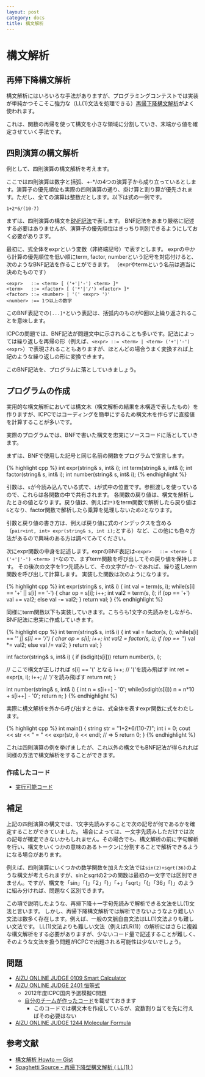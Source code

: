 ```yaml
---
layout: post
category: docs
title: 構文解析
---
```



構文解析
========

再帰下降構文解析
-----------------

構文解析にはいろいろな手法がありますが、プログラミングコンテストでは実装が単純かつそこそこ強力な（LL(1)文法を処理できる）[再帰下降構文解析](http://ja.wikipedia.org/wiki/再帰下降構文解析)がよく使われます。

これは、関数の再帰を使って構文を小さな領域に分割していき、末端から値を確定させていく手法です。

四則演算の構文解析
------------------

例として、四則演算の構文解析を考えます。

ここでは四則演算は数字と括弧、+-*/の4つの演算子から成り立っているとします。演算子の優先順位も実際の四則演算の通り、掛け算と割り算が優先されます。ただし、全ての演算は整数だとします。以下は式の一例です。

    1+2*6/(10-7)

まずは、四則演算の構文を[BNF記法](http://ja.wikipedia.org/wiki/バッカス・ナウア記法)で表します。
BNF記法をあまり厳格に記述する必要はありませんが、演算子の優先順位はきっちり判別できるようにしておく必要があります。

<!--
まず、式の最も小さな構成要素となる数字を`number`という変数（終端記号）で表すとします。

次に`number`の次に小さな構成要素を考えてみましょう。括弧で
-->

最初に、式全体をexprという変数（非終端記号）で表すとします。
exprの中から計算の優先順位を低い順にterm, factor, numberという記号を対応付けると、次のようなBNF記法を作ることができます。
（exprやtermという名前は適当に決めたものです）

    <expr>   ::= <term> [ ('+'|'-') <term> ]*
    <term>   ::= <factor> [ ('*'|'/') <factor> ]*
    <factor> ::= <number> | '(' <expr> ')'
    <number> :== 1つ以上の数字

このBNF表記での`[...]*`という表記は、括弧内のものが0回以上繰り返されることを意味します。

ICPCの問題では、BNF記法が問題文中に示されることも多いです。記法によっては繰り返しを再帰の形（例えば、`<expr> ::= <term> | <term> ('+'|'-') <expr>`）で表現されることもありますが、ほとんどの場合うまく変換すれば上記のような繰り返しの形に変換できます。

このBNF記法を、プログラムに落としていきましょう。


プログラムの作成
---------------

実用的な構文解析においては構文木（構文解析の結果を木構造で表したもの）を作りますが、ICPCではコーディングを簡単にするため構文木を作らずに直接値を計算することが多いです。

実際のプログラムでは、BNFで書いた構文を忠実にソースコードに落としていきます。

まずは、BNFで使用した記号と同じ名前の関数をプログラムで宣言します。

{% highlight cpp %}
int expr(string& s, int& i);
int term(string& s, int& i);
int factor(string& s, int& i);
int number(string& s, int& i);
{% endhighlight %}

引数は、`s`が今読み込んでいる式で、`i`が式中の位置です。参照渡しを使っているので、これらは各関数の中で共有されます。
各関数の戻り値は、構文を解析したときの値となります。戻り値は、例えば`2*3`をterm関数で解析したら戻り値は`6`となり、factor関数で解析したら乗算を処理しないため`2`となります。

引数と戻り値の書き方は、例えば戻り値に式のインデックスを含める（`pair<int, int> expr(string& s, int i);`とする）など、この他にも色々方法があるので興味のある方は調べてみてください。

次にexpr関数の中身を記述します。exprのBNF表記は`<expr>   ::= <term> [ ('+'|'-') <term> ]*`なので、まずterm関数を呼び出してその戻り値を保持します。
その後次の文字を1つ先読みして、その文字が`+`か`-`であれば、繰り返しterm関数を呼び出して計算します。
実装した関数は次のようになります。

{% highlight cpp %}
int expr(string& s, int& i) {
  int val = term(s, i);
  while(s[i] == '+' || s[i] == '-') {
    char op = s[i];
    i++;
    int val2 = term(s, i);
    if (op == '+') val += val2;
    else val -= val2;
  }
  return val;
}
{% endhighlight %}

同様にterm関数以下も実装していきます。こちらも1文字の先読みをしながら、BNF記法に忠実に作成していきます。

{% highlight cpp %}
int term(string& s, int& i) {
  int val = factor(s, i);
  while(s[i] == '*' || s[i] == '/') {
    char op = s[i];
    i++;
    int val2 = factor(s, i);
    if (op == '*') val *= val2;
    else val /= val2;
  }
  return val;
}

int factor(string& s, int& i) {
  if (isdigit(s[i])) return number(s, i);

  // ここで構文が正しければ s[i] == '(' となる
  i++; // '('を読み飛ばす
  int ret = expr(s, i);
  i++; // ')'を読み飛ばす
  return ret;
}

int number(string& s, int& i) {
  int n = s[i++] - '0';
  while(isdigit(s[i])) n = n*10 + s[i++] - '0';
  return n;
}
{% endhighlight %}

実際に構文解析を外から呼び出すときは、式全体を表すexpr関数に式をわたします。

{% highlight cpp %}
int main() {
  string str = "1+2*6/(10-7)";
  int i = 0;
  cout << str << " = " << expr(str, i) << endl; // => 5
  return 0;
}
{% endhighlight %}

これは四則演算の例を挙げましたが、これ以外の構文でもBNF記法が得られれば同様の方法で構文解析をすることができます。

### 作成したコード

- [実行可能コード]({{site.baseurl}}cpp/parsing/parse.cpp)


補足
----

上記の四則演算の構文では、1文字先読みすることで次の記号が何であるかを確定することができていました。
場合によっては、一文字先読みしただけでは次の記号が確定できないかもしれません。その場合でも、構文解析の前に字句解析を行い、構文をいくつかの意味のあるトークンに分割することで解析できるようになる場合があります。

例えば、四則演算にいくつかの数学関数を加えた文法では`sin(2)+sqrt(36)`のような構文が考えられますが、sinとsqrtの2つの関数は最初の一文字では区別できません。ですが、構文を「sin」「(」「2」「)」「+」「sqrt」「(」「36」「)」のように組み分ければ、問題なく区別できます。

この項で説明したような、再帰下降＋一字句先読みで解析できる文法をLL(1)文法と言います。
しかし、再帰下降構文解析では解析できないようなより難しい文法は数多く存在します。例えば、一般の文脈自由文法はLL(1)文法よりも難しい文法です。
LL(1)文法よりも難しい文法（例えばLR(1)）の解析にはさらに複雑な構文解析をする必要がありますが、少ないコード量で記述することが難しく、そのような文法を扱う問題がICPCで出題される可能性は少ないでしょう。


問題
-----

- [AIZU ONLINE JUDGE 0109 Smart Calculator](http://judge.u-aizu.ac.jp/onlinejudge/description.jsp?id=0109&lang=jp)
- [AIZU ONLINE JUDGE 2401 恒等式](http://judge.u-aizu.ac.jp/onlinejudge/description.jsp?id=2401)
  - 2012年度ICPC国内予選模擬C問題
  - [自分のチームが作ったコード]({{site.baseurl}}cpp/parsing/c.cpp)を載せておきます
      - このコードでは構文木を作成しているが、変数割り当てを先に行えばその必要はない
- [AIZU ONLINE JUDGE 1244 Molecular Formula](http://judge.u-aizu.ac.jp/onlinejudge/description.jsp?id=1244)


参考文献
--------

- [構文解析 Howto — Gist](https://gist.github.com/1357281)
- [Spaghetti Source - 再帰下降型構文解析 ( LL(1) )](http://www.prefield.com/algorithm/string/parser.html)
